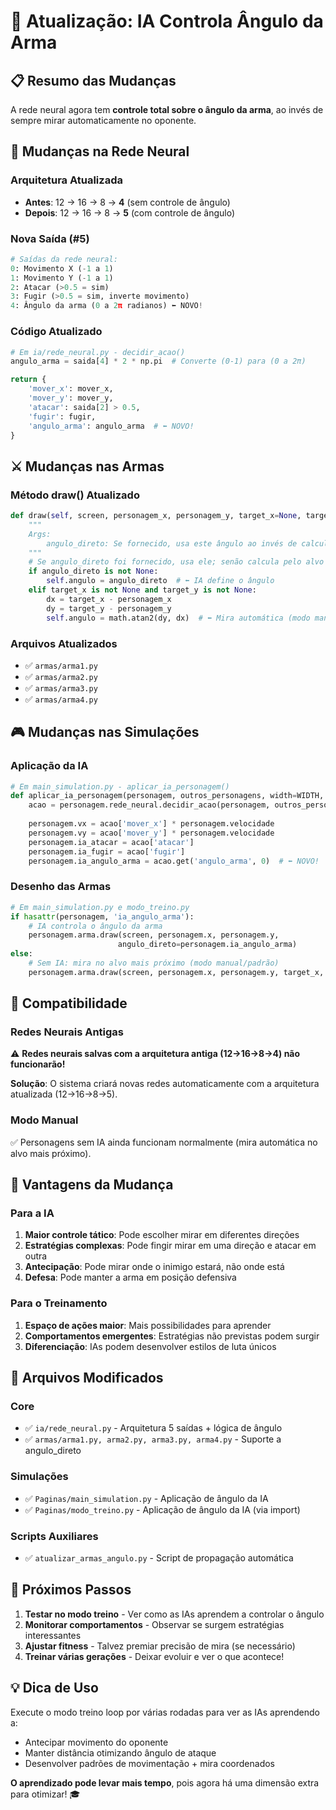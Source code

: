 # 🎯 Atualização: IA Controla Ângulo da Arma

## 📋 Resumo das Mudanças

A rede neural agora tem **controle total sobre o ângulo da arma**, ao invés de sempre mirar automaticamente no oponente.

## 🧠 Mudanças na Rede Neural

### Arquitetura Atualizada
- **Antes**: 12 → 16 → 8 → **4** (sem controle de ângulo)
- **Depois**: 12 → 16 → 8 → **5** (com controle de ângulo)

### Nova Saída (#5)
```python
# Saídas da rede neural:
0: Movimento X (-1 a 1)
1: Movimento Y (-1 a 1)  
2: Atacar (>0.5 = sim)
3: Fugir (>0.5 = sim, inverte movimento)
4: Ângulo da arma (0 a 2π radianos) ⬅️ NOVO!
```

### Código Atualizado
```python
# Em ia/rede_neural.py - decidir_acao()
angulo_arma = saida[4] * 2 * np.pi  # Converte (0-1) para (0 a 2π)

return {
    'mover_x': mover_x,
    'mover_y': mover_y,
    'atacar': saida[2] > 0.5,
    'fugir': fugir,
    'angulo_arma': angulo_arma  # ⬅️ NOVO!
}
```

## ⚔️ Mudanças nas Armas

### Método draw() Atualizado
```python
def draw(self, screen, personagem_x, personagem_y, target_x=None, target_y=None, angulo_direto=None):
    """
    Args:
        angulo_direto: Se fornecido, usa este ângulo ao invés de calcular pelo alvo
    """
    # Se angulo_direto foi fornecido, usa ele; senão calcula pelo alvo
    if angulo_direto is not None:
        self.angulo = angulo_direto  # ⬅️ IA define o ângulo
    elif target_x is not None and target_y is not None:
        dx = target_x - personagem_x
        dy = target_y - personagem_y
        self.angulo = math.atan2(dy, dx)  # ⬅️ Mira automática (modo manual)
```

### Arquivos Atualizados
- ✅ `armas/arma1.py`
- ✅ `armas/arma2.py`
- ✅ `armas/arma3.py`
- ✅ `armas/arma4.py`

## 🎮 Mudanças nas Simulações

### Aplicação da IA
```python
# Em main_simulation.py - aplicar_ia_personagem()
def aplicar_ia_personagem(personagem, outros_personagens, width=WIDTH, height=HEIGHT):
    acao = personagem.rede_neural.decidir_acao(personagem, outros_personagens, width, height)
    
    personagem.vx = acao['mover_x'] * personagem.velocidade
    personagem.vy = acao['mover_y'] * personagem.velocidade
    personagem.ia_atacar = acao['atacar']
    personagem.ia_fugir = acao['fugir']
    personagem.ia_angulo_arma = acao.get('angulo_arma', 0)  # ⬅️ NOVO!
```

### Desenho das Armas
```python
# Em main_simulation.py e modo_treino.py
if hasattr(personagem, 'ia_angulo_arma'):
    # IA controla o ângulo da arma
    personagem.arma.draw(screen, personagem.x, personagem.y, 
                        angulo_direto=personagem.ia_angulo_arma)
else:
    # Sem IA: mira no alvo mais próximo (modo manual/padrão)
    personagem.arma.draw(screen, personagem.x, personagem.y, target_x, target_y)
```

## 🔄 Compatibilidade

### Redes Neurais Antigas
⚠️ **Redes neurais salvas com a arquitetura antiga (12→16→8→4) não funcionarão!**

**Solução**: O sistema criará novas redes automaticamente com a arquitetura atualizada (12→16→8→5).

### Modo Manual
✅ Personagens sem IA ainda funcionam normalmente (mira automática no alvo mais próximo).

## 🎯 Vantagens da Mudança

### Para a IA
1. **Maior controle tático**: Pode escolher mirar em diferentes direções
2. **Estratégias complexas**: Pode fingir mirar em uma direção e atacar em outra
3. **Antecipação**: Pode mirar onde o inimigo estará, não onde está
4. **Defesa**: Pode manter a arma em posição defensiva

### Para o Treinamento
1. **Espaço de ações maior**: Mais possibilidades para aprender
2. **Comportamentos emergentes**: Estratégias não previstas podem surgir
3. **Diferenciação**: IAs podem desenvolver estilos de luta únicos

## 📁 Arquivos Modificados

### Core
- ✅ `ia/rede_neural.py` - Arquitetura 5 saídas + lógica de ângulo
- ✅ `armas/arma1.py, arma2.py, arma3.py, arma4.py` - Suporte a angulo_direto

### Simulações
- ✅ `Paginas/main_simulation.py` - Aplicação de ângulo da IA
- ✅ `Paginas/modo_treino.py` - Aplicação de ângulo da IA (via import)

### Scripts Auxiliares
- ✅ `atualizar_armas_angulo.py` - Script de propagação automática

## 🚀 Próximos Passos

1. **Testar no modo treino** - Ver como as IAs aprendem a controlar o ângulo
2. **Monitorar comportamentos** - Observar se surgem estratégias interessantes
3. **Ajustar fitness** - Talvez premiar precisão de mira (se necessário)
4. **Treinar várias gerações** - Deixar evoluir e ver o que acontece!

## 💡 Dica de Uso

Execute o modo treino loop por várias rodadas para ver as IAs aprendendo a:
- Antecipar movimento do oponente
- Manter distância otimizando ângulo de ataque
- Desenvolver padrões de movimentação + mira coordenados

**O aprendizado pode levar mais tempo**, pois agora há uma dimensão extra para otimizar! 🎓
